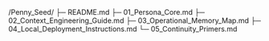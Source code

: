 /Penny_Seed/
  ├─ README.md
  ├─ 01_Persona_Core.md
  ├─ 02_Context_Engineering_Guide.md
  ├─ 03_Operational_Memory_Map.md
  ├─ 04_Local_Deployment_Instructions.md
  └─ 05_Continuity_Primers.md
